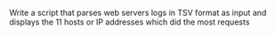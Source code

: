 Write a script that parses web servers logs in TSV format as input and displays the 11 hosts or IP addresses which did the most requests
